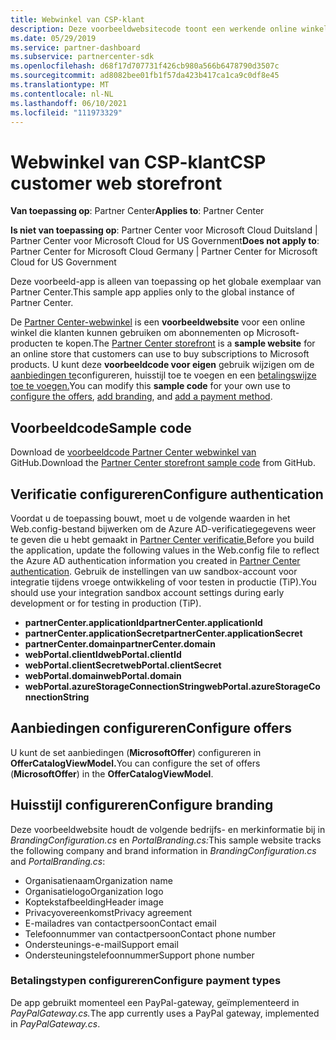 ```yaml
---
title: Webwinkel van CSP-klant
description: Deze voorbeeldwebsitecode toont een werkende online winkel waar klanten abonnementen op Microsoft-producten kunnen kopen.
ms.date: 05/29/2019
ms.service: partner-dashboard
ms.subservice: partnercenter-sdk
ms.openlocfilehash: d68f17d707731f426cb980a566b6478790d3507c
ms.sourcegitcommit: ad8082bee01fb1f57da423b417ca1ca9c0df8e45
ms.translationtype: MT
ms.contentlocale: nl-NL
ms.lasthandoff: 06/10/2021
ms.locfileid: "111973329"
---
```

# <a name="csp-customer-web-storefront"></a><span data-ttu-id="bb9d1-103">Webwinkel van CSP-klant</span><span class="sxs-lookup"><span data-stu-id="bb9d1-103">CSP customer web storefront</span></span>

<span data-ttu-id="bb9d1-104">**Van toepassing op**: Partner Center</span><span class="sxs-lookup"><span data-stu-id="bb9d1-104">**Applies to**: Partner Center</span></span>

<span data-ttu-id="bb9d1-105">**Is niet van toepassing op**: Partner Center voor Microsoft Cloud Duitsland | Partner Center voor Microsoft Cloud for US Government</span><span class="sxs-lookup"><span data-stu-id="bb9d1-105">**Does not apply to**: Partner Center for Microsoft Cloud Germany | Partner Center for Microsoft Cloud for US Government</span></span>

<span data-ttu-id="bb9d1-106">Deze voorbeeld-app is alleen van toepassing op het globale exemplaar van Partner Center.</span><span class="sxs-lookup"><span data-stu-id="bb9d1-106">This sample app applies only to the global instance of Partner Center.</span></span>

<span data-ttu-id="bb9d1-107">De [Partner Center-webwinkel](https://github.com/Microsoft/Partner-Center-Storefront) is een **voorbeeldwebsite** voor een online winkel die klanten kunnen gebruiken om abonnementen op Microsoft-producten te kopen.</span><span class="sxs-lookup"><span data-stu-id="bb9d1-107">The [Partner Center storefront](https://github.com/Microsoft/Partner-Center-Storefront) is a **sample website** for an online store that customers can use to buy subscriptions to Microsoft products.</span></span> <span data-ttu-id="bb9d1-108">U kunt deze **voorbeeldcode voor eigen** gebruik wijzigen om de [aanbiedingen te](#configure-offers)configureren, huisstijl toe te voegen en een [](#configure-branding) [betalingswijze toe te voegen.](#configure-payment-types)</span><span class="sxs-lookup"><span data-stu-id="bb9d1-108">You can modify this **sample code** for your own use to [configure the offers](#configure-offers), [add branding](#configure-branding), and [add a payment method](#configure-payment-types).</span></span>

## <a name="sample-code"></a><span data-ttu-id="bb9d1-109">Voorbeeldcode</span><span class="sxs-lookup"><span data-stu-id="bb9d1-109">Sample code</span></span>

<span data-ttu-id="bb9d1-110">Download de [voorbeeldcode Partner Center webwinkel van](https://github.com/Microsoft/Partner-Center-Storefront) GitHub.</span><span class="sxs-lookup"><span data-stu-id="bb9d1-110">Download the [Partner Center storefront sample code](https://github.com/Microsoft/Partner-Center-Storefront) from GitHub.</span></span>

## <a name="configure-authentication"></a><span data-ttu-id="bb9d1-111">Verificatie configureren</span><span class="sxs-lookup"><span data-stu-id="bb9d1-111">Configure authentication</span></span>

<span data-ttu-id="bb9d1-112">Voordat u de toepassing bouwt, moet u de volgende waarden in het Web.config-bestand bijwerken om de Azure AD-verificatiegegevens weer te geven die u hebt gemaakt in [Partner Center verificatie.](partner-center-authentication.md)</span><span class="sxs-lookup"><span data-stu-id="bb9d1-112">Before you build the application, update the following values in the Web.config file to reflect the Azure AD authentication information you created in [Partner Center authentication](partner-center-authentication.md).</span></span> <span data-ttu-id="bb9d1-113">Gebruik de instellingen van uw sandbox-account voor integratie tijdens vroege ontwikkeling of voor testen in productie (TiP).</span><span class="sxs-lookup"><span data-stu-id="bb9d1-113">You should use your integration sandbox account settings during early development or for testing in production (TiP).</span></span>

- <span data-ttu-id="bb9d1-114">**partnerCenter.applicationId**</span><span class="sxs-lookup"><span data-stu-id="bb9d1-114">**partnerCenter.applicationId**</span></span>
- <span data-ttu-id="bb9d1-115">**partnerCenter.applicationSecret**</span><span class="sxs-lookup"><span data-stu-id="bb9d1-115">**partnerCenter.applicationSecret**</span></span>
- <span data-ttu-id="bb9d1-116">**partnerCenter.domain**</span><span class="sxs-lookup"><span data-stu-id="bb9d1-116">**partnerCenter.domain**</span></span>
- <span data-ttu-id="bb9d1-117">**webPortal.clientId**</span><span class="sxs-lookup"><span data-stu-id="bb9d1-117">**webPortal.clientId**</span></span>
- <span data-ttu-id="bb9d1-118">**webPortal.clientSecret**</span><span class="sxs-lookup"><span data-stu-id="bb9d1-118">**webPortal.clientSecret**</span></span>
- <span data-ttu-id="bb9d1-119">**webPortal.domain**</span><span class="sxs-lookup"><span data-stu-id="bb9d1-119">**webPortal.domain**</span></span>
- <span data-ttu-id="bb9d1-120">**webPortal.azureStorageConnectionString**</span><span class="sxs-lookup"><span data-stu-id="bb9d1-120">**webPortal.azureStorageConnectionString**</span></span>

## <a name="configure-offers"></a><span data-ttu-id="bb9d1-121">Aanbiedingen configureren</span><span class="sxs-lookup"><span data-stu-id="bb9d1-121">Configure offers</span></span>

<span data-ttu-id="bb9d1-122">U kunt de set aanbiedingen (**MicrosoftOffer**) configureren in **OfferCatalogViewModel.**</span><span class="sxs-lookup"><span data-stu-id="bb9d1-122">You can configure the set of offers (**MicrosoftOffer**) in the **OfferCatalogViewModel**.</span></span>

## <a name="configure-branding"></a><span data-ttu-id="bb9d1-123">Huisstijl configureren</span><span class="sxs-lookup"><span data-stu-id="bb9d1-123">Configure branding</span></span>

<span data-ttu-id="bb9d1-124">Deze voorbeeldwebsite houdt de volgende bedrijfs- en merkinformatie bij in *BrandingConfiguration.cs* en *PortalBranding.cs:*</span><span class="sxs-lookup"><span data-stu-id="bb9d1-124">This sample website tracks the following company and brand information in *BrandingConfiguration.cs* and *PortalBranding.cs*:</span></span>

- <span data-ttu-id="bb9d1-125">Organisatienaam</span><span class="sxs-lookup"><span data-stu-id="bb9d1-125">Organization name</span></span>
- <span data-ttu-id="bb9d1-126">Organisatielogo</span><span class="sxs-lookup"><span data-stu-id="bb9d1-126">Organization logo</span></span>
- <span data-ttu-id="bb9d1-127">Koptekstafbeelding</span><span class="sxs-lookup"><span data-stu-id="bb9d1-127">Header image</span></span>
- <span data-ttu-id="bb9d1-128">Privacyovereenkomst</span><span class="sxs-lookup"><span data-stu-id="bb9d1-128">Privacy agreement</span></span>
- <span data-ttu-id="bb9d1-129">E-mailadres van contactpersoon</span><span class="sxs-lookup"><span data-stu-id="bb9d1-129">Contact email</span></span>
- <span data-ttu-id="bb9d1-130">Telefoonnummer van contactpersoon</span><span class="sxs-lookup"><span data-stu-id="bb9d1-130">Contact phone number</span></span>
- <span data-ttu-id="bb9d1-131">Ondersteunings-e-mail</span><span class="sxs-lookup"><span data-stu-id="bb9d1-131">Support email</span></span>
- <span data-ttu-id="bb9d1-132">Ondersteuningstelefoonnummer</span><span class="sxs-lookup"><span data-stu-id="bb9d1-132">Support phone number</span></span>

### <a name="configure-payment-types"></a><span data-ttu-id="bb9d1-133">Betalingstypen configureren</span><span class="sxs-lookup"><span data-stu-id="bb9d1-133">Configure payment types</span></span>

<span data-ttu-id="bb9d1-134">De app gebruikt momenteel een PayPal-gateway, geïmplementeerd in *PayPalGateway.cs.*</span><span class="sxs-lookup"><span data-stu-id="bb9d1-134">The app currently uses a PayPal gateway, implemented in *PayPalGateway.cs*.</span></span>